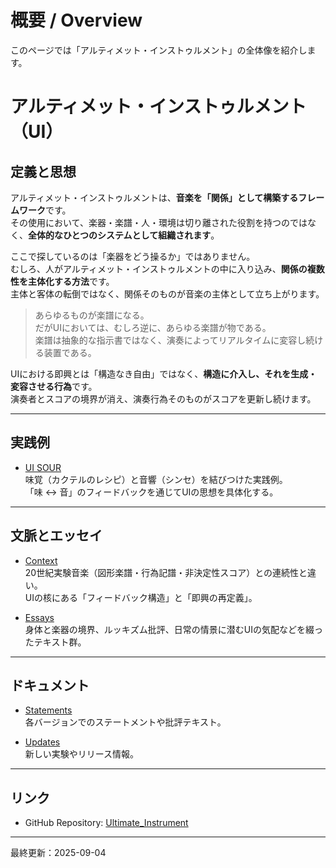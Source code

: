 # 概要 / Overview

このページでは「アルティメット・インストゥルメント」の全体像を紹介します。


# アルティメット・インストゥルメント（UI）

## 定義と思想

アルティメット・インストゥルメントは、**音楽を「関係」として構築するフレームワーク**です。  
その使用において、楽器・楽譜・人・環境は切り離された役割を持つのではなく、**全体的なひとつのシステムとして組織されます**。  

ここで探しているのは「楽器をどう操るか」ではありません。  
むしろ、人がアルティメット・インストゥルメントの中に入り込み、**関係の複数性を主体化する方法**です。  
主体と客体の転倒ではなく、関係そのものが音楽の主体として立ち上がります。  

> あらゆるものが楽譜になる。  
> だがUIにおいては、むしろ逆に、あらゆる楽譜が物である。  
> 楽譜は抽象的な指示書ではなく、演奏によってリアルタイムに変容し続ける装置である。  

UIにおける即興とは「構造なき自由」ではなく、**構造に介入し、それを生成・変容させる行為**です。  
演奏者とスコアの境界が消え、演奏行為そのものがスコアを更新し続けます。  

---

## 実践例

- [UI SOUR](ui_sour/index.md)  
  味覚（カクテルのレシピ）と音響（シンセ）を結びつけた実践例。  
  「味 ↔ 音」のフィードバックを通じてUIの思想を具体化する。  

---

## 文脈とエッセイ

- [Context](docs/context.md)  
  20世紀実験音楽（図形楽譜・行為記譜・非決定性スコア）との連続性と違い。  
  UIの核にある「フィードバック構造」と「即興の再定義」。  

- [Essays](docs/essays.md)  
  身体と楽器の境界、ルッキズム批評、日常の情景に潜むUIの気配などを綴ったテキスト群。  

---

## ドキュメント

- [Statements](docs/statements.md)  
  各バージョンでのステートメントや批評テキスト。  

- [Updates](docs/updates.md)  
  新しい実験やリリース情報。  

---

## リンク

- GitHub Repository: [Ultimate_Instrument](https://github.com/Metal-Machine-Music-Kobo/Ultimate_Instrument.github.io)


---

最終更新：2025-09-04
